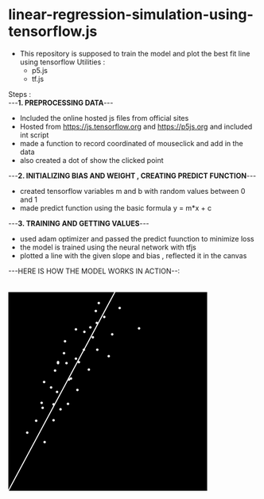 # linear-regression-simulation-using-tensorflow.js

- This repository is supposed to train the model and plot the best fit line using tensorflow 
Utilities :
  - p5.js
  - tf.js

Steps :<br>
  ---<b>1. PREPROCESSING DATA</b>---
  - Included the online hosted js files from official sites
  - Hosted from https://js.tensorflow.org and https://p5js.org and included int script
  - made a function to record coordinated of mouseclick and add in the data
  - also created a dot of show the clicked point<br>
  
  ---<b>2. INITIALIZING BIAS AND WEIGHT , CREATING PREDICT FUNCTION</b>---
  - created tensorflow variables m and b with random values between 0 and 1
  - made predict function using the basic formula y = m*x + c
  
  ---<b>3. TRAINING AND GETTING VALUES</b>---
  - used adam optimizer and passed the predict fuunction to minimize loss
  - the model is trained using the neural network with tfjs
  - plotted a line with the given slope and bias , reflected it in the canvas
  
---HERE IS HOW THE MODEL WORKS IN ACTION--:<br><br><br>
  <img src = "https://github.com/nileshpatra/linear-regression-simulation-using-tensorflow.js/blob/master/Screenshot_2018-12-23%20Screenshot.png">
  
  
